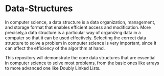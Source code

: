 # Data-Structures
In computer science, a data structure is a data organization, management, and storage format that enables efficient access and modification. More precisely,a data structure is a particular way of organizing data in a computer so that it can be used effectively. Selecting the correct data structure to solve a problem in computer science is very important, since it can affect the efficiency of the algorithm at hand.

This repository will demonstrate the core data structures that are essential in computer science to solve most problems, from the basic ones like arrays to more advanced one like Doubly Linked Lists.

